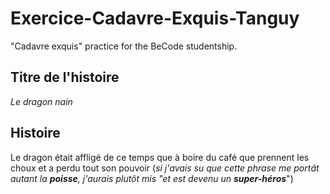 # Exercice-Cadavre-Exquis-Tanguy
"Cadavre exquis" practice for the BeCode studentship.

## Titre de l'histoire
*Le dragon nain*

## Histoire
Le dragon
était
affligé
de
ce
temps
que
à
boire
du
café
que
prennent
les choux
et a perdu tout son pouvoir
(*si j'avais su que cette phrase me portât autant la **poisse**, j'aurais plutôt mis "et est devenu un **super-héros***")

